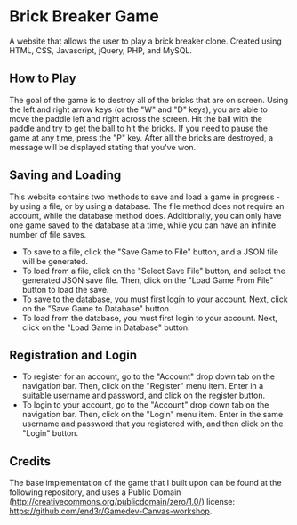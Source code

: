 # Brick Breaker Game
A website that allows the user to play a brick breaker clone. Created using HTML, CSS, Javascript, jQuery, PHP, and MySQL. 

## How to Play
The goal of the game is to destroy all of the bricks that are on screen. Using the left and right arrow keys (or the "W" and "D" keys), you are able to move the paddle left and right across the screen. Hit the ball with the paddle and try to get the ball to hit the bricks. If you need to pause the game at any time, press the "P" key. After all the bricks are destroyed, a message will be displayed stating that you've won. 

## Saving and Loading
This website contains two methods to save and load a game in progress - by using a file, or by using a database. The file method does not require an account, while the database method does. Additionally, you can only have one game saved to the database at a time, while you can have an infinite number of file saves. 

- To save to a file, click the "Save Game to File" button, and a JSON file will be generated.  
- To load from a file, click on the "Select Save File" button, and select the generated JSON save file. Then, click on the "Load Game From File" button to load the save. 
- To save to the database, you must first login to your account. Next, click on the "Save Game to Database" button. 
- To load from the database, you must first login to your account. Next, click on the "Load Game in Database" button. 

## Registration and Login
- To register for an account, go to the "Account" drop down tab on the navigation bar. Then, click on the "Register" menu item. Enter in a suitable username and password, and click on the register button. 
- To login to your account, go to the "Account" drop down tab on the navigation bar. Then, click on the "Login" menu item. Enter in the same username and password that you registered with, and then click on the "Login" button. 

## Credits
The base implementation of the game that I built upon can be found at the following repository, and uses a Public Domain (http://creativecommons.org/publicdomain/zero/1.0/) license: https://github.com/end3r/Gamedev-Canvas-workshop.

